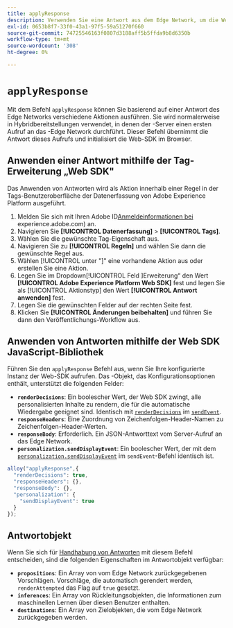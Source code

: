 ```yaml
---
title: applyResponse
description: Verwenden Sie eine Antwort aus dem Edge Network, um die Web-SDK zu initialisieren.
exl-id: 0653b8f7-33f0-43a1-97f5-59a51270f660
source-git-commit: 74725546163f0807d3188aff5b5ffda9b8d6350b
workflow-type: tm+mt
source-wordcount: '308'
ht-degree: 0%

---
```


# `applyResponse`

Mit dem Befehl `applyResponse` können Sie basierend auf einer Antwort des Edge Networks verschiedene Aktionen ausführen. Sie wird normalerweise in Hybridbereitstellungen verwendet, in denen der -Server einen ersten Aufruf an das -Edge Network durchführt. Dieser Befehl übernimmt die Antwort dieses Aufrufs und initialisiert die Web-SDK im Browser.

## Anwenden einer Antwort mithilfe der Tag-Erweiterung „Web SDK&quot;

Das Anwenden von Antworten wird als Aktion innerhalb einer Regel in der Tags-Benutzeroberfläche der Datenerfassung von Adobe Experience Platform ausgeführt.

1. Melden Sie sich mit Ihren Adobe ID[Anmeldeinformationen bei ](https://experience.adobe.com)experience.adobe.com) an.
1. Navigieren Sie **[!UICONTROL Datenerfassung]** > **[!UICONTROL Tags]**.
1. Wählen Sie die gewünschte Tag-Eigenschaft aus.
1. Navigieren Sie zu **[!UICONTROL Regeln]** und wählen Sie dann die gewünschte Regel aus.
1. Wählen [!UICONTROL  unter &quot;]&quot; eine vorhandene Aktion aus oder erstellen Sie eine Aktion.
1. Legen Sie im Dropdown[!UICONTROL Feld ]Erweiterung“ den Wert **[!UICONTROL Adobe Experience Platform Web SDK]** fest und legen Sie als [!UICONTROL Aktionstyp] den Wert **[!UICONTROL Antwort anwenden]** fest.
1. Legen Sie die gewünschten Felder auf der rechten Seite fest.
1. Klicken Sie **[!UICONTROL Änderungen beibehalten]** und führen Sie dann den Veröffentlichungs-Workflow aus.

## Anwenden von Antworten mithilfe der Web SDK JavaScript-Bibliothek

Führen Sie den `applyResponse` Befehl aus, wenn Sie Ihre konfigurierte Instanz der Web-SDK aufrufen. Das -Objekt, das Konfigurationsoptionen enthält, unterstützt die folgenden Felder:

* **`renderDecisions`**: Ein boolescher Wert, der Web SDK zwingt, alle personalisierten Inhalte zu rendern, die für die automatische Wiedergabe geeignet sind. Identisch mit [`renderDecisions`](sendevent/renderdecisions.md) im [`sendEvent`](sendevent/overview.md).
* **`responseHeaders`**: Eine Zuordnung von Zeichenfolgen-Header-Namen zu Zeichenfolgen-Header-Werten.
* **`responseBody`**: Erforderlich. Ein JSON-Antworttext vom Server-Aufruf an das Edge Network.
* **`personalization.sendDisplayEvent`**: Ein boolescher Wert, der mit dem [`personalization.sendDisplayEvent`](sendevent/personalization.md) im `sendEvent`-Befehl identisch ist.

```js
alloy("applyResponse",{
  "renderDecisions": true,
  "responseHeaders": {},
  "responseBody": {},
  "personalization": {
    "sendDisplayEvent": true
  }
});
```

## Antwortobjekt

Wenn Sie sich für [Handhabung von Antworten](command-responses.md) mit diesem Befehl entscheiden, sind die folgenden Eigenschaften im Antwortobjekt verfügbar:

* **`propositions`**: Ein Array von vom Edge Network zurückgegebenen Vorschlägen. Vorschläge, die automatisch gerendert werden, `renderAttempted` das Flag auf `true` gesetzt.
* **`inferences`**: Ein Array von Rückleitungsobjekten, die Informationen zum maschinellen Lernen über diesen Benutzer enthalten.
* **`destinations`**: Ein Array von Zielobjekten, die vom Edge Network zurückgegeben werden.
